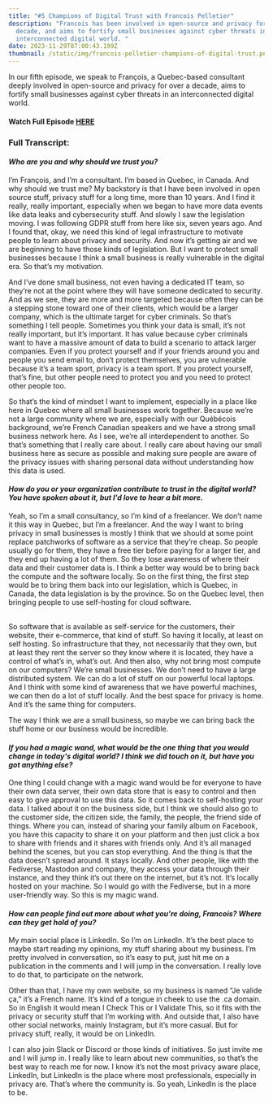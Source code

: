 ```yaml
---
title: "#5 Champions of Digital Trust with Francois Pelletier"
description: "Francois has been involved in open-source and privacy for over a
  decade, and aims to fortify small businesses against cyber threats in an
  interconnected digital world. "
date: 2023-11-29T07:00:43.199Z
thumbnail: /static/img/francois-pelletier-champions-of-digital-trust.png
---
```

In our fifth episode, we speak to François, a Quebec-based consultant deeply involved in open-source and privacy for over a decade, aims to fortify small businesses against cyber threats in an interconnected digital world. 

#### W﻿atch Full Episode [HERE](https://youtu.be/UGsLPq0sFzk)

### F﻿ull Transcript:

#### *Who are you and why should we trust you?*

I’m François, and I’m a consultant. I’m based in Quebec, in Canada. And why should we trust me? My backstory is that I have been involved in open source stuff, privacy stuff for a long time, more than 10 years. And I find it really, really important, especially when we began to have more data events like data leaks and cybersecurity stuff. And slowly I saw the legislation moving. I was following GDPR stuff from here like six, seven years ago. And I found that, okay, we need this kind of legal infrastructure to motivate people to learn about privacy and security. And now it’s getting air and we are beginning to have those kinds of legislation. But I want to protect small businesses because I think a small business is really vulnerable in the digital era. So that’s my motivation.

And I’ve done small business, not even having a dedicated IT team, so they’re not at the point where they will have someone dedicated to security. And as we see, they are more and more targeted because often they can be a stepping stone toward one of their clients, which would be a larger company, which is the ultimate target for cyber criminals. So that’s something I tell people. Sometimes you think your data is small, it’s not really important, but it’s important. It has value because cyber criminals want to have a massive amount of data to build a scenario to attack larger companies. Even if you protect yourself and if your friends around you and people you send email to, don’t protect themselves, you are vulnerable because it’s a team sport, privacy is a team sport. If you protect yourself, that’s fine, but other people need to protect you and you need to protect other people too.

So that’s the kind of mindset I want to implement, especially in a place like here in Quebec where all small businesses work together. Because we’re not a large community where we are, especially with our Québécois background, we’re French Canadian speakers and we have a strong small business network here. As I see, we’re all interdependent to another. So that’s something that I really care about. I really care about having our small business here as secure as possible and making sure people are aware of the privacy issues with sharing personal data without understanding how this data is used.

#### *How do you or your organization contribute to trust in the digital world? You have spoken about it, but I'd love to hear a bit more.*

Yeah, so I’m a small consultancy, so I’m kind of a freelancer. We don’t name it this way in Quebec, but I’m a freelancer. And the way I want to bring privacy in small businesses is mostly I think that we should at some point replace patchworks of software as a service that they’re cheap. So people usually go for them, they have a free tier before paying for a larger tier, and they end up having a lot of them. So they lose awareness of where their data and their customer data is. I think a better way would be to bring back the compute and the software locally. So on the first thing, the first step would be to bring them back into our legislation, which is Quebec, in Canada, the data legislation is by the province. So on the Quebec level, then bringing people to use self-hosting for cloud software.

\
So software that is available as self-service for the customers, their website, their e-commerce, that kind of stuff. So having it locally, at least on self hosting. So infrastructure that they, not necessarily that they own, but at least they rent the server so they know where it is located, they have a control of what’s in, what’s out. And then also, why not bring most compute on our computers? We’re small businesses. We don’t need to have a large distributed system. We can do a lot of stuff on our powerful local laptops. And I think with some kind of awareness that we have powerful machines, we can then do a lot of stuff locally. And the best space for privacy is home. And it’s the same thing for computers.

The way I think we are a small business, so maybe we can bring back the stuff home or our business would be incredible.

#### *If you had a magic wand, what would be the one thing that you would change in today's digital world? I think we did touch on it, but have you got anything else?*

One thing I could change with a magic wand would be for everyone to have their own data server, their own data store that is easy to control and then easy to give approval to use this data. So it comes back to self-hosting your data. I talked about it on the business side, but I think we should also go to the customer side, the citizen side, the family, the people, the friend side of things. Where you can, instead of sharing your family album on Facebook, you have this capacity to share it on your platform and then just click a box to share with friends and it shares with friends only. And it’s all managed behind the scenes, but you can stop everything. And the thing is that the data doesn’t spread around. It stays locally. And other people, like with the Fediverse, Mastodon and company, they access your data through their instance, and they think it’s out there on the internet, but it’s not. It’s locally hosted on your machine. So I would go with the Fediverse, but in a more user-friendly way. So this is my magic wand.

#### *How can people find out more about what you're doing, Francois? Where can they get hold of you?*

My main social place is LinkedIn. So I’m on LinkedIn. It’s the best place to maybe start reading my opinions, my stuff sharing about my business. I’m pretty involved in conversation, so it’s easy to put, just hit me on a publication in the comments and I will jump in the conversation. I really love to do that, to participate on the network. 

Other than that, I have my own website, so my business is named “Je valide ça,” it’s a French name. It’s kind of a tongue in cheek to use the .ca domain. So in English it would mean I Check This or I Validate This, so it fits with the privacy or security stuff that I’m working with. And outside that, I also have other social networks, mainly Instagram, but it’s more casual. But for privacy stuff, really, it would be on LinkedIn. 

I can also join Slack or Discord or those kinds of initiatives. So just invite me and I will jump in. I really like to learn about new communities, so that’s the best way to reach me for now. I know it’s not the most privacy aware place, LinkedIn, but LinkedIn is the place where most professionals, especially in privacy are. That’s where the community is. So yeah, LinkedIn is the place to be.